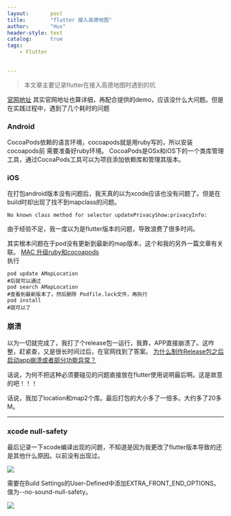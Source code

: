 ```yaml
---
layout:       post
title:        "flutter 接入高德地图"
author:       "Hux"
header-style: text
catalog:      true
tags:
    - Flutter

    
---
```


> 本文章主要记录flutter在接入高德地图时遇到的坑

[官网地址](https://lbs.amap.com/api/flutter/summary)
其实官网地址也算详细，再配合提供的demo，应该没什么大问题。但是在实践过程中，遇到了几个耗时的问题
### Android
CocoaPods依赖的语言环境，cocoapods就是用ruby写的，所以安装cocoapods前 需要准备好ruby环境。
CocoaPods是OSx和iOS下的一个类库管理工具，通过CocoaPods工具可以为项目添加依赖库和管理其版本。

### iOS
在打包android版本没有问题后，我天真的以为xcode应该也没有问题了。但是在build时却出现了找不到mapclass的问题。
```shell
No known class method for selector updatePrivacyShow:privacyInfo:
```
由于经验不足，我一度以为是flutter版本的问题，导致浪费了很多时间。

其实根本问题在于pod没有更新到最新的map版本，这个和我的另外一篇文章有关联。
[MAC 升级ruby和cocoapods](https://libingspace.github.io/2022/09/06/install-ruby-cocoapods/) <br>
执行
```shell
pod update AMapLocation
#后就可以通过
pod search AMapLocation
#查看到最新版本了。然后删除 Podfile.lock文件，再执行
pod install
#就可以了
```

### 崩溃
以为一切就完成了，我打了个release包一运行，我靠，APP直接崩溃了。这咋整，赶紧查，又是很长时间过后，在官网找到了答案。
[为什么制作Release包之后启动app崩溃或者部分功能异常？](https://lbs.amap.com/faq/1000077887/1000077888/1060856466)

话说，为何不把这种必须要碰见的问题直接放在flutter使用说明最后啊。这是故意的吧！！！

话说，我加了location和map2个库。最后打包的大小多了一倍多。大约多了20多M。

---

### xcode null-safety
最后记录一下xcode编译出现的问题，不知道是因为我更改了flutter版本导致的还是其他什么原因。以前没有出现过。

<img src=".imgs/amap-1.png">

需要在Build Settings的User-Defined中添加EXTRA_FRONT_END_OPTIONS。值为--no-sound-null-safety。

<img src=".imgs/amap-2.png">


